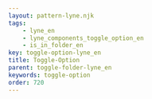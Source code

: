 ```yaml
---
layout: pattern-lyne.njk
tags: 
    - lyne_en
    - lyne_components_toggle_option_en
    - is_in_folder_en
key: toggle-option-lyne_en
title: Toggle-Option
parent: toggle-folder-lyne_en
keywords: toggle-option
order: 720
---
```

